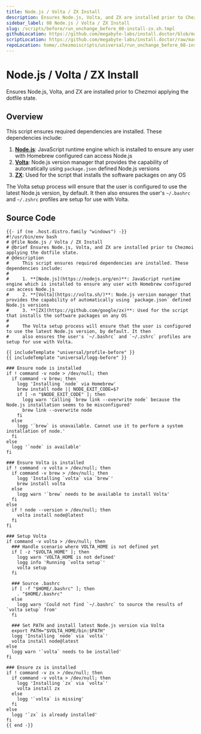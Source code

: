 ```yaml
---
title: Node.js / Volta / ZX Install
description: Ensures Node.js, Volta, and ZX are installed prior to Chezmoi applying the dotfile state.
sidebar_label: 08 Node.js / Volta / ZX Install
slug: /scripts/before/run_onchange_before_08-install-zx.sh.tmpl
githubLocation: https://github.com/megabyte-labs/install.doctor/blob/master/home/.chezmoiscripts/universal/run_onchange_before_08-install-zx.sh.tmpl
scriptLocation: https://github.com/megabyte-labs/install.doctor/raw/master/home/.chezmoiscripts/universal/run_onchange_before_08-install-zx.sh.tmpl
repoLocation: home/.chezmoiscripts/universal/run_onchange_before_08-install-zx.sh.tmpl
---
```

# Node.js / Volta / ZX Install

Ensures Node.js, Volta, and ZX are installed prior to Chezmoi applying the dotfile state.

## Overview

This script ensures required dependencies are installed. These dependencies include:

1. **[Node.js](https://nodejs.org/en)**: JavaScript runtime engine which is installed to ensure any user with Homebrew configured can access Node.js
2. **[Volta](https://volta.sh/)**: Node.js version manager that provides the capability of automatically using `package.json` defined Node.js versions
3. **[ZX](https://github.com/google/zx)**: Used for the script that installs the software packages on any OS

The Volta setup process will ensure that the user is configured to use the latest Node.js version, by default. It then
also ensures the user's `~/.bashrc` and `~/.zshrc` profiles are setup for use with Volta.



## Source Code

```
{{- if (ne .host.distro.family "windows") -}}
#!/usr/bin/env bash
# @file Node.js / Volta / ZX Install
# @brief Ensures Node.js, Volta, and ZX are installed prior to Chezmoi applying the dotfile state.
# @description
#     This script ensures required dependencies are installed. These dependencies include:
#
#     1. **[Node.js](https://nodejs.org/en)**: JavaScript runtime engine which is installed to ensure any user with Homebrew configured can access Node.js
#     2. **[Volta](https://volta.sh/)**: Node.js version manager that provides the capability of automatically using `package.json` defined Node.js versions
#     3. **[ZX](https://github.com/google/zx)**: Used for the script that installs the software packages on any OS
#
#     The Volta setup process will ensure that the user is configured to use the latest Node.js version, by default. It then
#     also ensures the user's `~/.bashrc` and `~/.zshrc` profiles are setup for use with Volta.

{{ includeTemplate "universal/profile-before" }}
{{ includeTemplate "universal/logg-before" }}

### Ensure node is installed
if ! command -v node > /dev/null; then
  if command -v brew; then
    logg 'Installing `node` via Homebrew'
    brew install node || NODE_EXIT_CODE=$?
    if [ -n "$NODE_EXIT_CODE" ]; then
      logg warn 'Calling `brew link --overwrite node` because the Node.js installation seems to be misconfigured'
      brew link --overwrite node
    fi
  else
    logg '`brew` is unavailable. Cannot use it to perform a system installation of node.'
  fi
else
  logg '`node` is available'
fi

### Ensure Volta is installed
if ! command -v volta > /dev/null; then
  if command -v brew > /dev/null; then
    logg 'Installing `volta` via `brew`'
    brew install volta
  else
    logg warn '`brew` needs to be available to install Volta'
  fi
else
  if ! node --version > /dev/null; then
    volta install node@latest
  fi
fi

### Setup Volta
if command -v volta > /dev/null; then
  ### Handle scenario where VOLTA_HOME is not defined yet
  if [ -z "$VOLTA_HOME" ]; then
    logg warn 'VOLTA_HOME is not defined'
    logg info 'Running `volta setup`'
    volta setup
  fi

  ### Source .bashrc
  if [ -f "$HOME/.bashrc" ]; then
    . "$HOME/.bashrc"
  else
    logg warn 'Could not find `~/.bashrc` to source the results of `volta setup` from'
  fi

  ### Set PATH and install latest Node.js version via Volta
  export PATH="$VOLTA_HOME/bin:$PATH"
  logg 'Installing `node` via `volta`'
  volta install node@latest
else
  logg warn '`volta` needs to be installed'
fi

### Ensure zx is installed
if ! command -v zx > /dev/null; then
  if command -v volta > /dev/null; then
    logg 'Installing `zx` via `volta`'
    volta install zx
  else
    logg '`volta` is missing'
  fi
else
  logg '`zx` is already installed'
fi
{{ end -}}
```
